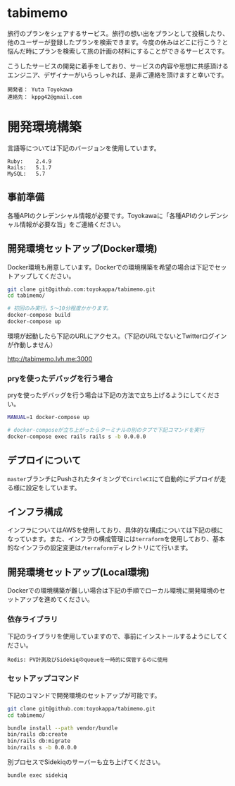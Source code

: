 # tabimemo
旅行のプランをシェアするサービス。旅行の想い出をプランとして投稿したり、他のユーザーが登録したプランを検索できます。今度の休みはどこに行こう？と悩んだ時にプランを検索して旅の計画の材料にすることができるサービスです。

こうしたサービスの開発に着手をしており、サービスの内容や思想に共感頂けるエンジニア、デザイナーがいらっしゃれば、是非ご連絡を頂けますと幸いです。

```
開発者： Yuta Toyokawa
連絡先： kppg42@gmail.com
```

# 開発環境構築
言語等については下記のバージョンを使用しています。
```
Ruby:    2.4.9
Rails:   5.1.7
MySQL:   5.7
```

## 事前準備
各種APIのクレデンシャル情報が必要です。Toyokawaに「各種APIのクレデンシャル情報が必要な旨」をご連絡ください。

## 開発環境セットアップ(Docker環境)
Docker環境も用意しています。Dockerでの環境構築を希望の場合は下記でセットアップしてください。
```bash
git clone git@github.com:toyokappa/tabimemo.git
cd tabimemo/

# 初回のみ実行。5〜10分程度かかります。
docker-compose build
docker-compose up
```
環境が起動したら下記のURLにアクセス。（下記のURLでないとTwitterログインが作動しません）

http://tabimemo.lvh.me:3000

### pryを使ったデバッグを行う場合
pryを使ったデバッグを行う場合は下記の方法で立ち上げるようにしてください。
```bash
MANUAL=1 docker-compose up

# docker-composeが立ち上がったらターミナルの別のタブで下記コマンドを実行
docker-compose exec rails rails s -b 0.0.0.0
```

## デプロイについて
`master`ブランチにPushされたタイミングで`CircleCI`にて自動的にデプロイが走る様に設定をしています。

## インフラ構成
インフラについてはAWSを使用しており、具体的な構成については下記の様になっています。また、インフラの構成管理には`terraform`を使用しており、基本的なインフラの設定変更は`/terraform`ディレクトリにて行います。

## 開発環境セットアップ(Local環境)
Dockerでの環境構築が難しい場合は下記の手順でローカル環境に開発環境のセットアップを進めてください。

### 依存ライブラリ
下記のライブラリを使用していますので、事前にインストールするようにしてください。
```
Redis: PV計測及びSidekiqのqueueを一時的に保管するのに使用
```

### セットアップコマンド
下記のコマンドで開発環境のセットアップが可能です。
```bash
git clone git@github.com:toyokappa/tabimemo.git
cd tabimemo/

bundle install --path vendor/bundle
bin/rails db:create
bin/rails db:migrate
bin/rails s -b 0.0.0.0
```

別プロセスでSidekiqのサーバーも立ち上げてください。
```bash
bundle exec sidekiq
```
